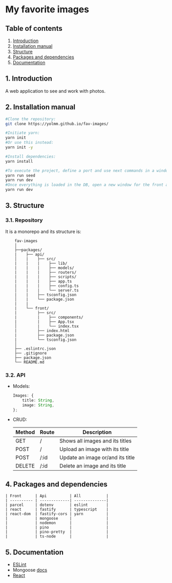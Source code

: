 # My favorite images

##  <a name='Tableofcontents'></a>Table of contents

<!-- vscode-markdown-toc -->
 1. [ Introduction](#Introduction)
 2. [ Installation manual](#Installationmanual)
 3. [ Structure](#Structure)
 4. [ Packages and dependencies](#Packagesanddependencies)
 5. [ Documentation](#Documentation)

<!-- vscode-markdown-toc-config
	numbering=true
	autoSave=true
	/vscode-markdown-toc-config -->
<!-- /vscode-markdown-toc -->

##  1. <a name='Introduction'></a> Introduction

A web application to see and work with photos.

##  2. <a name='Installationmanual'></a> Installation manual

```bash
#Clone the repository:
git clone https://yolmm.github.io/fav-images/

#Initiate yarn:
yarn init
#Or use this instead:
yarn init -y

#Install dependencies:
yarn install

#To execute the project, define a port and use next commands in a window for the api 
yarn run seed
yarn run dev
#Once everything is loaded in the DB, open a new window for the front and use next command:
yarn run dev
```

##  3. <a name='Structure'></a> Structure

### 3.1. Repository

It is a monorepo and its structure is:

```
    fav-images
    │
    ├──packages/
    |    ├── api/
    │    |    ├── src/
    |    |    |    ├── lib/
    |    |    |    ├── models/
    |    |    |    ├── routers/
    |    |    |    ├── scripts/
    |    |    |    ├── app.ts
    |    |    |    ├── config.ts
    │    |    |    └── server.ts
    |    |    ├── tsconfig.json
    │    |    └── package.json
    |    |
    |    └── front/
    |         ├── src/
    |         |    ├── components/
    |         |    ├── App.tsx
    │         |    └── index.tsx
    |         ├── index.html
    |         ├── package.json
    |         └── tsconfig.json
    │
    ├── .eslintrc.json
    ├── .gitignore
    ├── package.json
    └── README.md
```

### 3.2. API

* Models:

    ```ts
    Images: {
        title: String,
        image: String,
    };
    ```


* CRUD:

    | Method | Route   | Description                      |
    |--------|---------|----------------------------------|
    | GET    | /       | Shows all images and its titles  |
    | POST   | /       | Upload an image with its title   |
    | POST   | /:id    | Update an image or/and its title |
    | DELETE | /:id    | Delete an image and its title    |

##  4. <a name='Packagesanddependencies'></a> Packages and dependencies

    | Front      | Api          | All           |
    | ---------- | -------------| --------------|
    | parcel     | dotenv       | eslint        |
    | react      | fastify      | typescript    |
    | react-dom  | fastify-cors | yarn          |
    |            | mongoose     |               |
    |            | nodemon      |               |
    |            | pino         |               |
    |            | pino-pretty  |               |
    |            | ts-node      |               |

##  5. <a name='Documentation'></a> Documentation

- [ESLint](https://eslint.org/docs/user-guide/getting-started)
- Mongoose [docs](https://mongoosejs.com/docs/)
- [React](https://es.reactjs.org/)